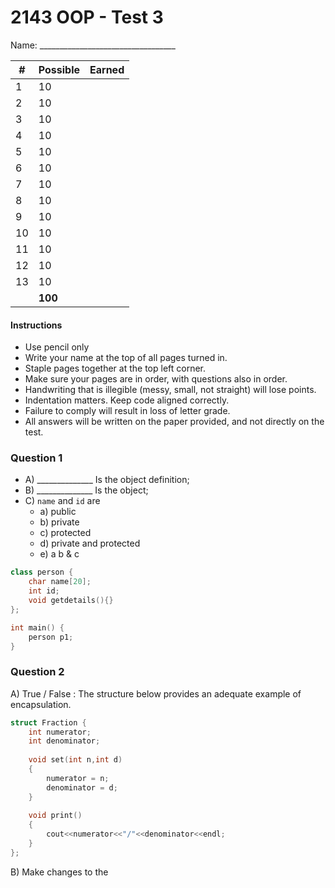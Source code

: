 # 2143 OOP - Test 3
Name: __________________________________

  | # | Possible | Earned   |
| ----- | -------- | ---|
| 1 | 10 | |
| 2 | 10 | |
| 3 | 10 | |
| 4 | 10 | |
| 5 | 10 | |
| 6 | 10 | |
| 7 | 10 | |
| 8 | 10 | |
| 9 | 10 | |
| 10 | 10 | |
| 11 | 10 | |
| 12 | 10 | |
| 13 | 10 | |
| | **100** | |


#### Instructions
- Use pencil only
- Write your name at the top of all pages turned in.
- Staple pages together at the top left corner.
- Make sure your pages are in order, with questions also in order.
- Handwriting that is illegible (messy, small, not straight) will lose points.
- Indentation matters. Keep code aligned correctly.
- Failure to comply will result in loss of letter grade.
- All answers will be written on the paper provided, and not directly on the test.

### Question 1

- A) ______________ Is the object definition;
- B) ______________ Is the object;
- C) `name` and `id` are 
	- a) public
	- b) private
	- c) protected
	- d) private and protected
	- e) a b & c
	
```cpp
class person { 
	char name[20]; 
	int id; 
	void getdetails(){}
}; 

int main() { 
	person p1;
} 
```

### Question 2

A) True / False : The structure below provides an adequate example of encapsulation.

```cpp
struct Fraction { 
	int numerator; 
	int denominator;
		
	void set(int n,int d) 
	{ 
		numerator = n;
		denominator = d;
	} 
	
	void print() 
	{ 
		cout<<numerator<<"/"<<denominator<<endl;
	} 
}; 
```
B) Make changes to the 


<!--stackedit_data:
eyJoaXN0b3J5IjpbMjg5MTg0NzIxLC01ODMyODkxM119
-->